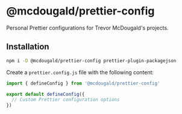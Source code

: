 # @mcdougald/prettier-config

Personal Prettier configurations for Trevor McDougald's projects.

## Installation

```bash
npm i -D @mcdougald/prettier-config prettier-plugin-packagejson
```

Create a `prettier.config.js` file with the following content:

```js
import { defineConfig } from '@mcdougald/prettier-config'

export default defineConfig({
  // Custom Prettier configuration options
})
```
